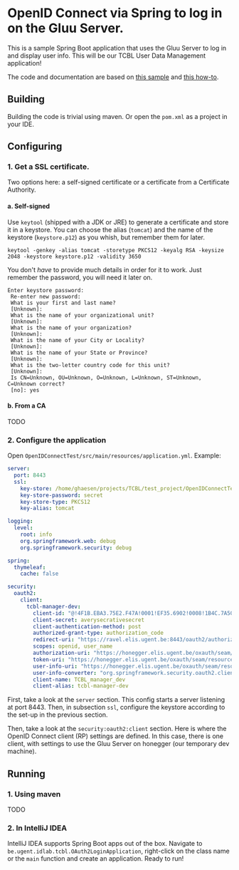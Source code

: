 # OpenID Connect via Spring to log in on the Gluu Server.

This is a sample Spring Boot application that uses the Gluu Server to log in and display user info.
This will be our TCBL User Data Management application!

The code and documentation are based on [this sample](https://github.com/spring-projects/spring-security/tree/master/samples/boot/oauth2login)
and [this how-to](https://www.drissamri.be/blog/java/enable-https-in-spring-boot/).

## Building

Building the code is trivial using maven. Or open the `pom.xml` as a project in your IDE.

## Configuring

### 1. Get a SSL certificate.
Two options here: a self-signed certificate or a certificate from a Certificate Authority.

#### a. Self-signed

Use `keytool` (shipped with a JDK or JRE) to generate a certificate and store it in a keystore.
You can choose the alias (`tomcat`) and the name of the keystore (`keystore.p12`) as you whish, but remember them for later.

```
keytool -genkey -alias tomcat -storetype PKCS12 -keyalg RSA -keysize 2048 -keystore keystore.p12 -validity 3650
```

You don't *have* to provide much details in order for it to work. Just remember the password, you will need it later on.

```
Enter keystore password:
 Re-enter new password:
 What is your first and last name?
 [Unknown]:
 What is the name of your organizational unit?
 [Unknown]:
 What is the name of your organization?
 [Unknown]:
 What is the name of your City or Locality?
 [Unknown]:
 What is the name of your State or Province?
 [Unknown]:
 What is the two-letter country code for this unit?
 [Unknown]:
 Is CN=Unknown, OU=Unknown, O=Unknown, L=Unknown, ST=Unknown, C=Unknown correct?
 [no]: yes
```

#### b. From a CA
TODO

### 2. Configure the application

Open `OpenIDConnectTest/src/main/resources/application.yml`. Example:

```yaml
server:
  port: 8443
  ssl:
    key-store: /home/ghaesen/projects/TCBL/test_project/OpenIDConnectTest/cert/keystore.p12
    key-store-password: secret
    key-store-type: PKCS12
    key-alias: tomcat

logging:
  level:
    root: info
    org.springframework.web: debug
    org.springframework.security: debug

spring:
  thymeleaf:
    cache: false

security:
  oauth2:
    client:
      tcbl-manager-dev:
        client-id: "@!4F1B.EBA3.75E2.F47A!0001!EF35.6902!0008!1B4C.7A50.7F55.50D7"
        client-secret: averysecrativesecret
        client-authentication-method: post
        authorized-grant-type: authorization_code
        redirect-uri: "https://ravel.elis.ugent.be:8443/oauth2/authorize/code/tcbl_manager_dev"
        scopes: openid, user_name
        authorization-uri: "https://honegger.elis.ugent.be/oxauth/seam/resource/restv1/oxauth/authorize"
        token-uri: "https://honegger.elis.ugent.be/oxauth/seam/resource/restv1/oxauth/token"
        user-info-uri: "https://honegger.elis.ugent.be/oxauth/seam/resource/restv1/oxauth/userinfo"
        user-info-converter: "org.springframework.security.oauth2.client.user.converter.UserInfoConverter"
        client-name: TCBL_manager_dev
        client-alias: tcbl-manager-dev
```

First, take a look at the `server` section.
This config starts a server listening at port 8443. Then, in subsection `ssl`, configure the keystore according to the set-up
in the previous section.

Then, take a look at the `security:oauth2:client` section. Here is where the OpenID Connect client (RP) settings are defined.
In this case, there is one client, with settings to use the Gluu Server on honegger (our temporary dev machine).

## Running

### 1. Using maven
TODO

### 2. In IntelliJ IDEA
IntelliJ IDEA supports Spring Boot apps out of the box. Navigate to `be.ugent.idlab.tcbl.OAuth2LoginApplication`, right-click on
the class name or the `main` function and create an application. Ready to run!
